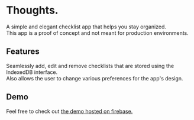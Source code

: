 # Thoughts.

A simple and elegant checklist app that helps you stay organized.\
This app is a proof of concept and not meant for production environments.

## Features

Seamlessly add, edit and remove checklists that are stored using the IndexedDB interface.\
Also allows the user to change various preferences for the app's design.

## Demo

Feel free to check out [the demo hosted on firebase.]([demo](https://checklist-angular-3120e.web.app/)) 